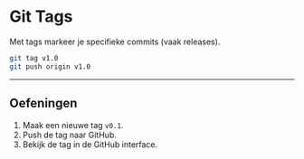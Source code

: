 # Git Tags

Met tags markeer je specifieke commits (vaak releases).

```bash
git tag v1.0
git push origin v1.0
```

---

## Oefeningen

1. Maak een nieuwe tag `v0.1`.  
2. Push de tag naar GitHub.  
3. Bekijk de tag in de GitHub interface.

